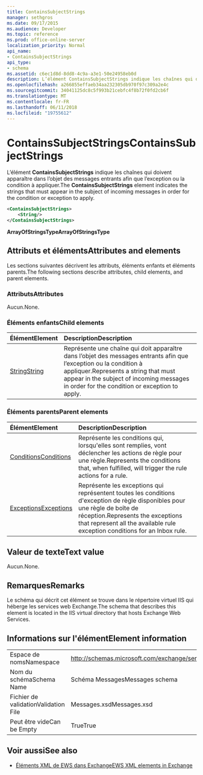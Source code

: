```yaml
---
title: ContainsSubjectStrings
manager: sethgros
ms.date: 09/17/2015
ms.audience: Developer
ms.topic: reference
ms.prod: office-online-server
localization_priority: Normal
api_name:
- ContainsSubjectStrings
api_type:
- schema
ms.assetid: c6ec1d8d-8dd8-4c9a-a3e1-50e24958eb0d
description: L’élément ContainsSubjectStrings indique les chaînes qui doivent apparaître dans l’objet des messages entrants afin que l’exception ou la condition à appliquer.
ms.openlocfilehash: a266855effaeb34aa232305db970f97c309a2e4c
ms.sourcegitcommit: 34041125dc8c5f993b21cebfc4f8b72f0fd2cb6f
ms.translationtype: MT
ms.contentlocale: fr-FR
ms.lasthandoff: 06/11/2018
ms.locfileid: "19755612"
---
```

# <a name="containssubjectstrings"></a><span data-ttu-id="c12a1-103">ContainsSubjectStrings</span><span class="sxs-lookup"><span data-stu-id="c12a1-103">ContainsSubjectStrings</span></span>

<span data-ttu-id="c12a1-104">L’élément **ContainsSubjectStrings** indique les chaînes qui doivent apparaître dans l’objet des messages entrants afin que l’exception ou la condition à appliquer.</span><span class="sxs-lookup"><span data-stu-id="c12a1-104">The **ContainsSubjectStrings** element indicates the strings that must appear in the subject of incoming messages in order for the condition or exception to apply.</span></span> 
  
```XML
<ContainsSubjectStrings>
    <String/>
</ContainsSubjectStrings>
```

 <span data-ttu-id="c12a1-105">**ArrayOfStringsType**</span><span class="sxs-lookup"><span data-stu-id="c12a1-105">**ArrayOfStringsType**</span></span>
## <a name="attributes-and-elements"></a><span data-ttu-id="c12a1-106">Attributs et éléments</span><span class="sxs-lookup"><span data-stu-id="c12a1-106">Attributes and elements</span></span>

<span data-ttu-id="c12a1-107">Les sections suivantes décrivent les attributs, éléments enfants et éléments parents.</span><span class="sxs-lookup"><span data-stu-id="c12a1-107">The following sections describe attributes, child elements, and parent elements.</span></span>
  
### <a name="attributes"></a><span data-ttu-id="c12a1-108">Attributs</span><span class="sxs-lookup"><span data-stu-id="c12a1-108">Attributes</span></span>

<span data-ttu-id="c12a1-109">Aucun.</span><span class="sxs-lookup"><span data-stu-id="c12a1-109">None.</span></span>
  
### <a name="child-elements"></a><span data-ttu-id="c12a1-110">Éléments enfants</span><span class="sxs-lookup"><span data-stu-id="c12a1-110">Child elements</span></span>

|<span data-ttu-id="c12a1-111">**Élément**</span><span class="sxs-lookup"><span data-stu-id="c12a1-111">**Element**</span></span>|<span data-ttu-id="c12a1-112">**Description**</span><span class="sxs-lookup"><span data-stu-id="c12a1-112">**Description**</span></span>|
|:-----|:-----|
|[<span data-ttu-id="c12a1-113">String</span><span class="sxs-lookup"><span data-stu-id="c12a1-113">String</span></span>](string.md) <br/> |<span data-ttu-id="c12a1-114">Représente une chaîne qui doit apparaître dans l’objet des messages entrants afin que l’exception ou la condition à appliquer.</span><span class="sxs-lookup"><span data-stu-id="c12a1-114">Represents a string that must appear in the subject of incoming messages in order for the condition or exception to apply.</span></span>  <br/> |
   
### <a name="parent-elements"></a><span data-ttu-id="c12a1-115">Éléments parents</span><span class="sxs-lookup"><span data-stu-id="c12a1-115">Parent elements</span></span>

|<span data-ttu-id="c12a1-116">**Élément**</span><span class="sxs-lookup"><span data-stu-id="c12a1-116">**Element**</span></span>|<span data-ttu-id="c12a1-117">**Description**</span><span class="sxs-lookup"><span data-stu-id="c12a1-117">**Description**</span></span>|
|:-----|:-----|
|[<span data-ttu-id="c12a1-118">Conditions</span><span class="sxs-lookup"><span data-stu-id="c12a1-118">Conditions</span></span>](conditions.md) <br/> |<span data-ttu-id="c12a1-119">Représente les conditions qui, lorsqu'elles sont remplies, vont déclencher les actions de règle pour une règle.</span><span class="sxs-lookup"><span data-stu-id="c12a1-119">Represents the conditions that, when fulfilled, will trigger the rule actions for a rule.</span></span>  <br/> |
|[<span data-ttu-id="c12a1-120">Exceptions</span><span class="sxs-lookup"><span data-stu-id="c12a1-120">Exceptions</span></span>](exceptions.md) <br/> |<span data-ttu-id="c12a1-121">Représente les exceptions qui représentent toutes les conditions d'exception de règle disponibles pour une règle de boîte de réception.</span><span class="sxs-lookup"><span data-stu-id="c12a1-121">Represents the exceptions that represent all the available rule exception conditions for an Inbox rule.</span></span>  <br/> |
   
## <a name="text-value"></a><span data-ttu-id="c12a1-122">Valeur de texte</span><span class="sxs-lookup"><span data-stu-id="c12a1-122">Text value</span></span>

<span data-ttu-id="c12a1-123">Aucun.</span><span class="sxs-lookup"><span data-stu-id="c12a1-123">None.</span></span>
  
## <a name="remarks"></a><span data-ttu-id="c12a1-124">Remarques</span><span class="sxs-lookup"><span data-stu-id="c12a1-124">Remarks</span></span>

<span data-ttu-id="c12a1-125">Le schéma qui décrit cet élément se trouve dans le répertoire virtuel IIS qui héberge les services web Exchange.</span><span class="sxs-lookup"><span data-stu-id="c12a1-125">The schema that describes this element is located in the IIS virtual directory that hosts Exchange Web Services.</span></span>
  
## <a name="element-information"></a><span data-ttu-id="c12a1-126">Informations sur l'élément</span><span class="sxs-lookup"><span data-stu-id="c12a1-126">Element information</span></span>

|||
|:-----|:-----|
|<span data-ttu-id="c12a1-127">Espace de noms</span><span class="sxs-lookup"><span data-stu-id="c12a1-127">Namespace</span></span>  <br/> |http://schemas.microsoft.com/exchange/services/2006/messages  <br/> |
|<span data-ttu-id="c12a1-128">Nom du schéma</span><span class="sxs-lookup"><span data-stu-id="c12a1-128">Schema Name</span></span>  <br/> |<span data-ttu-id="c12a1-129">Schéma Messages</span><span class="sxs-lookup"><span data-stu-id="c12a1-129">Messages schema</span></span>  <br/> |
|<span data-ttu-id="c12a1-130">Fichier de validation</span><span class="sxs-lookup"><span data-stu-id="c12a1-130">Validation File</span></span>  <br/> |<span data-ttu-id="c12a1-131">Messages.xsd</span><span class="sxs-lookup"><span data-stu-id="c12a1-131">Messages.xsd</span></span>  <br/> |
|<span data-ttu-id="c12a1-132">Peut être vide</span><span class="sxs-lookup"><span data-stu-id="c12a1-132">Can be Empty</span></span>  <br/> |<span data-ttu-id="c12a1-133">True</span><span class="sxs-lookup"><span data-stu-id="c12a1-133">True</span></span>  <br/> |
   
## <a name="see-also"></a><span data-ttu-id="c12a1-134">Voir aussi</span><span class="sxs-lookup"><span data-stu-id="c12a1-134">See also</span></span>



- [<span data-ttu-id="c12a1-135">Éléments XML de EWS dans Exchange</span><span class="sxs-lookup"><span data-stu-id="c12a1-135">EWS XML elements in Exchange</span></span>](ews-xml-elements-in-exchange.md)

